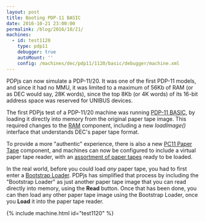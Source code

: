 ```yaml
---
layout: post
title: Booting PDP-11 BASIC
date: 2016-10-21 23:00:00
permalink: /blog/2016/10/21/
machines:
  - id: test1120
    type: pdp11
    debugger: true
    autoMount: ''
    config: /machines/dec/pdp11/1120/basic/debugger/machine.xml
---
```


PDPjs can now simulate a PDP-11/20.  It was one of the first PDP-11 models, and since it had no MMU,
it was limited to a maximum of 56Kb of RAM (or as DEC would say, 28K words), since the top 8Kb (or 4K words)
of its 16-bit address space was reserved for UNIBUS devices.

The first PDPjs test of a PDP-11/20 machine was running [PDP-11 BASIC](/software/dec/pdp11/tapes/basic/), by loading
it directly into memory from the original paper tape image.  This required changes to the [RAM](/machines/dec/pdp11/modules/v2/ram.js)
component, including a new *loadImage()* interface that understands DEC's paper tape format.

To provide a more "authentic" experience, there is also a new [PC11 Paper Tape](/machines/dec/pdp11/pc11/) component,
and machines can now be configured to include a virtual paper tape reader, with an [assortment of paper tapes](/software/dec/pdp11/tapes/)
ready to be loaded.

In the real world, before you could load *any* paper tape, you had to first enter a
[Bootstrap Loader](/software/dec/pdp11/boot/bootstrap/).  PDPjs has simplified that process by including the "Bootstrap Loader"
as just another paper tape image that you can read directly into memory, using the **Read** button.  Once that has been
done, you can then load any other paper tape image using the Bootstrap Loader, once you **Load** it into the paper tape
reader.

{% include machine.html id="test1120" %}
